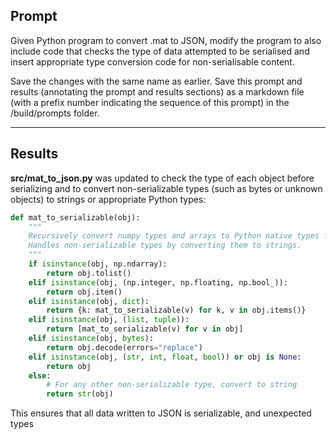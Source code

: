 ## Prompt

Given Python program to convert .mat to JSON, modify the program to also include code that checks the type of data attempted to be serialised and insert appropriate type conversion code for non-serialisable content.

Save the changes with the same name as earlier. Save this prompt and results (annotating the prompt and results sections) as a markdown file (with a prefix number indicating the sequence of this prompt) in the /build/prompts folder.

---

## Results

**src/mat_to_json.py** was updated to check the type of each object before serializing and to convert non-serializable types (such as bytes or unknown objects) to strings or appropriate Python types:

```python
def mat_to_serializable(obj):
    """
    Recursively convert numpy types and arrays to Python native types for JSON serialization.
    Handles non-serializable types by converting them to strings.
    """
    if isinstance(obj, np.ndarray):
        return obj.tolist()
    elif isinstance(obj, (np.integer, np.floating, np.bool_)):
        return obj.item()
    elif isinstance(obj, dict):
        return {k: mat_to_serializable(v) for k, v in obj.items()}
    elif isinstance(obj, (list, tuple)):
        return [mat_to_serializable(v) for v in obj]
    elif isinstance(obj, bytes):
        return obj.decode(errors="replace")
    elif isinstance(obj, (str, int, float, bool)) or obj is None:
        return obj
    else:
        # For any other non-serializable type, convert to string
        return str(obj)
```
This ensures that all data written to JSON is serializable, and unexpected types